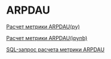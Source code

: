 # ARPDAU
[Расчет метрики ARPDAU(py)](test_arpdau.py)

[Расчет метрики ARPDAU(ipynb)](test_arpdau.ipynb)

[SQL-запрос расчета метрики ARPDAU](SQL_ARPDAU.sql)
